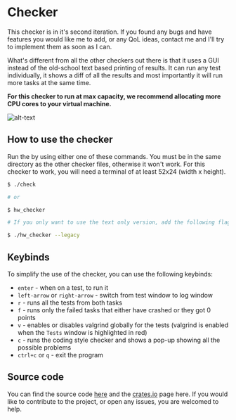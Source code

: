 # Checker

This checker is in it's second iteration. If you found any bugs and have features you
would like me to add, or any QoL ideas, contact me and I'll try to implement them
as soon as I can.

What's different from all the other checkers out there is that it uses a GUI instead
of the old-school text based printing of results. It can run any test individually,
it shows a diff of all the results and most importantly it will run more
tasks at the same time.

**For this checker to run at max capacity, we recommend allocating more CPU cores
to your virtual machine.**

![alt-text](https://i.imgur.com/3uqwCvs.png)

## How to use the checker

Run the by using either one of these commands. You must be in the same directory
as the other checker files, otherwise it won't work. For this checker to work,
you will need a terminal of at least 52x24 (width x height).

```bash
$ ./check

# or

$ hw_checker

# If you only want to use the text only version, add the following flag to the command

$ ./hw_checker --legacy
```

## Keybinds

To simplify the use of the checker, you can use the following keybinds:

- `enter` - when on a test, to run it
- `left-arrow` or `right-arrow` - switch from test window to log window
- `r` - runs all the tests from both tasks
- `f` - runs only the failed tasks that either have crashed or they got 0 points
- `v` - enables or disables valgrind globally for the tests (valgrind is enabled
when the `Tests` window is highlighted in red)
- `c` - runs the coding style checker and shows a pop-up showing all the possible problems
- `ctrl+c` or `q` - exit the program

## Source code

You can find the source code [here](https://github.com/RobertGrancsa/checker) 
and the [crates.io](https://crates.io/crates/hw_checker) page here.
If you would like to contribute to the project, or open any issues, you are welcomed
to help.
